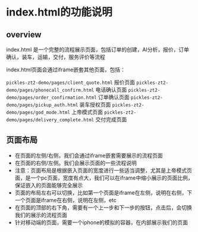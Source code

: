 # index.html的功能说明


## overview

index.html 是一个完整的流程展示页面，包括订单的创建，AI分析，报价，订单确认，装车，运输，交付，服务评价等流程

index.html页面会通过iframe嵌套其他页面，包括：

`pickles-zt2-demo/pages/client_quote.html` 报价页面
`pickles-zt2-demo/pages/phonecall_confirm.html` 电话确认页面
`pickles-zt2-demo/pages/order_confirmation.html` 订单确认页面
`pickles-zt2-demo/pages/pickup_auth.html` 装车授权页面
`pickles-zt2-demo/pages/god_mode.html` 上帝模式页面
`pickles-zt2-demo/pages/delivery_complete.html` 交付完成页面


## 页面布局

- 在页面的左侧/右侧，我们会通过iframe嵌套需要展示的流程页面
- 在页面的右侧/左侧。我们会展示页面的一些流程说明
- 注意：页面布局是根据嵌入页面的宽度进行一些适当调整，尤其是上帝模式页面，是一个pc页面，宽度有点大，我们可以在iframe中缩小展示的页面比例，保证嵌入的页面能够完全展示
- 页面的布局左右可以切换，比如第一个页面是iframe在左侧，说明在右侧，下一个页面是iframe在右侧，说明在左侧，etc
- 在页面的顶部的右下角，需要有一个上一步和下一步的按钮，点击后，会切换我们的展示的流程页面
- 针对移动端的页面，需要一个iphone的模拟的容器，在内部展示我们的页面

